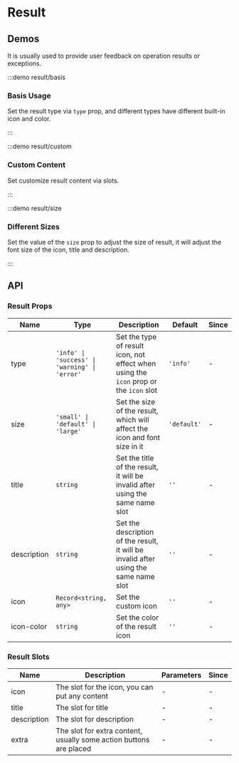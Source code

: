 # Result

## Demos

It is usually used to provide user feedback on operation results or exceptions.

:::demo result/basis

### Basis Usage

Set the result type via `type` prop, and different types have different built-in icon and color.

:::

:::demo result/custom

### Custom Content

Set customize result content via slots.

:::

:::demo result/size

### Different Sizes

Set the value of the `size` prop to adjust the size of result, it will adjust the font size of the icon, title and description.

:::

## API

### Result Props

| Name        | Type                                          | Description                                                                           | Default     | Since |
| ----------- | --------------------------------------------- | ------------------------------------------------------------------------------------- | ----------- | ----- |
| type        | `'info' \| 'success' \| 'warning' \| 'error'` | Set the type of result icon, not effect when using the `icon` prop or the `icon` slot | `'info'`    | -     |
| size        | `'small' \| 'default' \| 'large'`             | Set the size of the result, which will affect the icon and font size in it            | `'default'` | -     |
| title       | `string`                                      | Set the title of the result, it will be invalid after using the same name slot        | `''`        | -     |
| description | `string`                                      | Set the description of the result, it will be invalid after using the same name slot  | `''`        | -     |
| icon        | `Record<string, any>`                         | Set the custom icon                                                                   | `''`        | -     |
| icon-color  | `string`                                      | Set the color of the result icon                                                      | `''`        | -     |

### Result Slots

| Name        | Description                                                        | Parameters | Since |
| ----------- | ------------------------------------------------------------------ | ---------- | ----- |
| icon        | The slot for the icon, you can put any content                     | -          | -     |
| title       | The slot for title                                                 | -          | -     |
| description | The slot for description                                           | -          | -     |
| extra       | The slot for extra content, usually some action buttons are placed | -          | -     |
